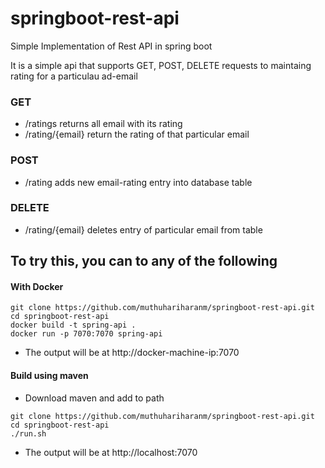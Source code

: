 # springboot-rest-api
Simple Implementation of Rest API in spring boot

It is a simple api that supports GET, POST, DELETE requests to maintaing rating for a particulau ad-email

### GET
- /ratings returns all email with its rating
- /rating/{email} return the rating of that particular email

### POST
- /rating adds new email-rating entry into database table

### DELETE
- /rating/{email} deletes entry of particular email from table

## To try this, you can to any of the following

#### With Docker
```
git clone https://github.com/muthuhariharanm/springboot-rest-api.git
cd springboot-rest-api
docker build -t spring-api .
docker run -p 7070:7070 spring-api
```
- The output will be at http://docker-machine-ip:7070

#### Build using maven
- Download maven and add to path
```
git clone https://github.com/muthuhariharanm/springboot-rest-api.git
cd springboot-rest-api
./run.sh
```
- The output will be at http://localhost:7070
